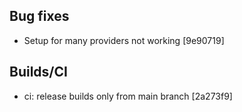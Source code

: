 ## Bug fixes

- Setup for many providers not working [9e90719]

## Builds/CI

- ci: release builds only from main branch [2a273f9]
